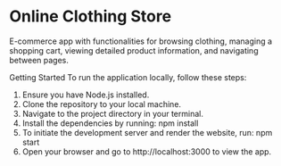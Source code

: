 # Online Clothing Store

E-commerce app with functionalities for browsing clothing, managing a shopping cart, viewing detailed
product information, and navigating between pages.

Getting Started
To run the application locally, follow these steps:
1. Ensure you have Node.js installed.
2. Clone the repository to your local machine.
3. Navigate to the project directory in your terminal.
4. Install the dependencies by running:
  npm install
5. To initiate the development server and render the website, run:
  npm start
6. Open your browser and go to http://localhost:3000 to view the app.